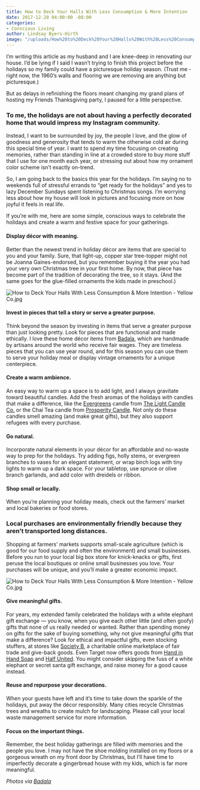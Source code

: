 ```yaml
---
title: How to Deck Your Halls With Less Consumption & More Intention
date: 2017-12-20 04:00:00 -08:00
categories:
- Conscious Living
author: Lindsay Byers-Hirth
image: "/uploads/How%20to%20Deck%20Your%20Halls%20With%20Less%20Consumption%20&%20More%20Intention%20-%20Yellow%20Co.jpg"
---
```


I’m writing this article as my husband and I are knee-deep in renovating our house. I’d be lying if I said I wasn’t trying to finish this project before the holidays so my family could have a picturesque holiday season. (Trust me - right now, the 1960’s walls and flooring we are removing are anything but picturesque.) 

But as delays in refinishing the floors meant changing my grand plans of hosting my Friends Thanksgiving party, I paused for a little perspective. 

### **To me, the holidays are not about having a perfectly decorated home that would impress my Instagram community.**


Instead, I want to be surrounded by joy, the people I love, and the glow of goodness and generosity that tends to warm the otherwise cold air during this special time of year. I want to spend my time focusing on creating memories, rather than standing in line at a crowded store to buy more stuff that I use for one month each year, or stressing out about how my ornament color scheme isn’t exactly on-trend.   

So, I am going back to the basics this year for the holidays. I’m saying no to weekends full of stressful errands to “get ready for the holidays” and yes to lazy December Sundays spent listening to Christmas songs. I’m worrying less about how my house will look in pictures and focusing more on how joyful it feels in real life. 

If you’re with me, here are some simple, conscious ways to celebrate the holidays and create a warm and festive space for your gatherings.
 
#### Display décor with meaning. 

Better than the newest trend in holiday décor are items that are special to you and your family. Sure, that light-up, copper star tree-topper might not be Joanna Gaines-endorsed, but you remember buying it the year you had your very own Christmas tree in your first home. By now, that piece has become part of the tradition of decorating the tree, so it stays. (And the same goes for the glue-filled ornaments the kids made in preschool.) 

![How to Deck Your Halls With Less Consumption & More Intention - Yellow Co.jpg](/uploads/Badala_FallWinter_TableScape2.jpg)
 
#### Invest in pieces that tell a story or serve a greater purpose. 

Think beyond the season by investing in items that serve a greater purpose than just looking pretty. Look for pieces that are functional and made ethically. I love these home décor items from [Badala](https://www.badala.org/), which are handmade by artisans around the world who receive fair wages. They are timeless pieces that you can use year round, and for this season you can use them to serve your holiday meal or display vintage ornaments for a unique centerpiece. 

#### Create a warm ambience. 

An easy way to warm up a space is to add light, and I always gravitate toward beautiful candles. Add the fresh aromas of the holidays with candles that make a difference, like the [Evergreens](https://www.societyb.com/collections/the-light-candle/products/evergreens-candle-10-oz) candle from [The Light Candle Co.](https://www.societyb.com/collections/the-light-candle) or the Chai Tea candle from [Prosperity Candle](https://www.prosperitycandle.com/). Not only do these candles smell amazing (and make great gifts), but they also support refugees with every purchase.  

#### Go natural. 

Incorporate natural elements in your décor for an affordable and no-waste way to prep for the holidays. Try adding figs, holly stems, or evergreen branches to vases for an elegant statement, or wrap birch logs with tiny lights to warm up a dark space. For your tabletop, use spruce or olive branch garlands, and add color with dreidels or ribbon. 

#### Shop small or locally. 

When you’re planning your holiday meals, check out the farmers’ market and local bakeries or food stores. 

### **Local purchases are environmentally friendly because they aren’t transported long distances.**


Shopping at farmers’ markets supports small-scale agriculture (which is good for our food supply and often the environment) and small businesses. Before you run to your local big box store for knick-knacks or gifts, first peruse the local boutiques or online small businesses you love. Your purchases will be unique, and you’ll make a greater economic impact. 

![How to Deck Your Halls With Less Consumption & More Intention - Yellow Co.jpg](/uploads/spring_summer17_-113_1024x1024.jpg)

#### Give meaningful gifts.

For years, my extended family celebrated the holidays with a white elephant gift exchange — you know, when you give each other little (and often goofy) gifts that none of us really needed or wanted. Rather than spending money on gifts for the sake of buying something, why not give meaningful gifts that make a difference? Look for ethical and impactful gifts, even stocking stuffers, at stores like [Society B](https://www.societyb.com/), a charitable online marketplace of fair trade and give-back goods. Even Target now offers goods from [Hand in Hand Soap](https://www.target.com/bp/hand+in+hand) and [Half United](https://www.target.com/bp/half+united). You might consider skipping the fuss of a white elephant or secret santa gift exchange, and raise money for a good cause instead. 

#### Reuse and repurpose your decorations. 

When your guests have left and it’s time to take down the sparkle of the holidays, put away the décor responsibly. Many cities recycle Christmas trees and wreaths to create mulch for landscaping. Please call your local waste management service for more information. 

#### Focus on the important things. 

Remember, the best holiday gatherings are filled with memories and the people you love. I may not have the shoe molding installed on my floors or a gorgeous wreath on my front door by Christmas, but I’ll have time to imperfectly decorate a gingerbread house with my kids, which is far more meaningful. 

_Photos via [Badala](https://www.badala.org/)_
